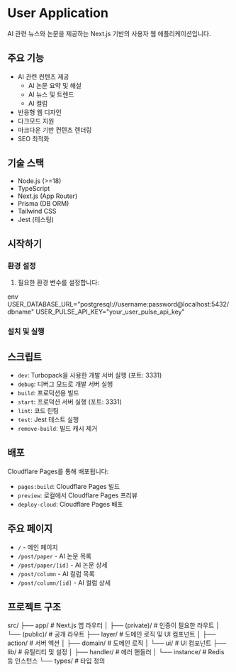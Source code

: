 # User Application

AI 관련 뉴스와 논문을 제공하는 Next.js 기반의 사용자 웹 애플리케이션입니다.

## 주요 기능

- AI 관련 컨텐츠 제공
  - AI 논문 요약 및 해설
  - AI 뉴스 및 트렌드
  - AI 컬럼
- 반응형 웹 디자인
- 다크모드 지원
- 마크다운 기반 컨텐츠 렌더링
- SEO 최적화

## 기술 스택

- Node.js (>=18)
- TypeScript
- Next.js (App Router)
- Prisma (DB ORM)
- Tailwind CSS
- Jest (테스팅)

## 시작하기

### 환경 설정

1. 필요한 환경 변수를 설정합니다:

env
USER_DATABASE_URL="postgresql://username:password@localhost:5432/dbname"
USER_PULSE_API_KEY="your_user_pulse_api_key"

### 설치 및 실행
## 스크립트

- `dev`: Turbopack을 사용한 개발 서버 실행 (포트: 3331)
- `debug`: 디버그 모드로 개발 서버 실행
- `build`: 프로덕션용 빌드
- `start`: 프로덕션 서버 실행 (포트: 3331)
- `lint`: 코드 린팅
- `test`: Jest 테스트 실행
- `remove-build`: 빌드 캐시 제거

## 배포

Cloudflare Pages를 통해 배포됩니다:
- `pages:build`: Cloudflare Pages 빌드
- `preview`: 로컬에서 Cloudflare Pages 프리뷰
- `deploy-cloud`: Cloudflare Pages 배포

## 주요 페이지
- `/` - 메인 페이지
- `/post/paper` - AI 논문 목록
- `/post/paper/[id]` - AI 논문 상세
- `/post/column` - AI 컬럼 목록
- `/post/column/[id]` - AI 컬럼 상세

## 프로젝트 구조
src/
├── app/ # Next.js 앱 라우터
│ ├── (private)/ # 인증이 필요한 라우트
│ └── (public)/ # 공개 라우트
├── layer/ # 도메인 로직 및 UI 컴포넌트
│ ├── action/ # 서버 액션
│ ├── domain/ # 도메인 로직
│ └── ui/ # UI 컴포넌트
├── lib/ # 유틸리티 및 설정
│ ├── handler/ # 에러 핸들러
│ └── instance/ # Redis 등 인스턴스
└── types/ # 타입 정의



